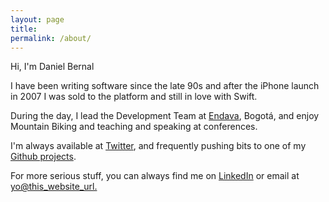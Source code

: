 ```yaml
---
layout: page
title:
permalink: /about/
---
```


Hi, I'm Daniel Bernal

I have been writing software since the late 90s and after the iPhone launch in 2007 I was sold to the platform and still in love with Swift.

During the day, I lead the Development Team at [Endava](http://www.endava.com), Bogotá, and enjoy Mountain Biking and teaching and speaking at conferences.

I'm always available at [Twitter](http://www.twitter.com/afterxleep), and frequently pushing bits to one of my [Github projects](http://github.com/afterxleep).

For more serious stuff, you can always find me on [LinkedIn](http://linkedin.com/in/danielbernalm) or email at <a href="#">yo@this_website_url.</a>